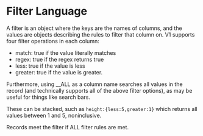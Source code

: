 # Filter Language
A filter is an object where the keys are the names of columns, and the values are objects describing the rules to filter that column on.
V1 supports four filter operations in each column:
- match: true if the value literally matches
- regex: true if the regex returns true
- less: true if the value is less
- greater: true if the value is greater.

Furthermore, using \_\_ALL as a column name searches all values in the record (and technically supports all of the above filter options), as may be useful for things like search bars.

These can be stacked, such as `height:{less:5,greater:1}` which returns all values between 1 and 5, noninclusive.

Records meet the filter if ALL filter rules are met.

